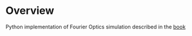 # Overview
Python implementation of Fourier Optics simulation described in the [book](https://www.amazon.com/Computational-Fourier-Optics-MATLAB-Tutorial/dp/0819482048/ref=sr_1_1?crid=3XR9P2AVP07G&dib=eyJ2IjoiMSJ9.TQjzDducLRVdiJSlnxTUhBZl22TLuw8EK1cQPGzXacJpaHkpO0EmifHLbdUsIT62FWpCvUZEcWZ0wKyJHFGWKQ.WHz_dC31Hi3YDK86c3dM0mF1AmzTsQ3Vklm3oop4bpc&dib_tag=se&keywords=computational+fourier+optics+voelz&qid=1737231949&sprefix=computational+fourier+optics+voel%2Caps%2C163&sr=8-1)

